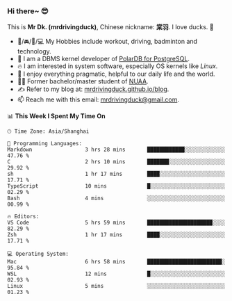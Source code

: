 ### Hi there~ 😎

This is **Mr Dk. (mrdrivingduck)**, Chinese nickname: **棠羽**. I love ducks. 🦆

- 💪/🚘/🏸/💻 My Hobbies include workout, driving, badminton and technology.
- 🍊 I am a DBMS kernel developer of [PolarDB for PostgreSQL](https://github.com/ApsaraDB/PolarDB-for-PostgreSQL).
- 🔥 I am interested in system software, especially OS kernels like *Linux*.
- 🔧 I enjoy everything pragmatic, helpful to our daily life and the world.
- 👨‍🎓 Former bachelor/master student of [NUAA](https://en.wikipedia.org/wiki/Nanjing_University_of_Aeronautics_and_Astronautics).
- ✍ Refer to my blog at: [mrdrivingduck.github.io/blog](https://mrdrivingduck.github.io/blog/).
- 📫 Reach me with this email: [mrdrivingduck@gmail.com](mailto:mrdrivingduck@gmail.com).

<!--START_SECTION:waka-->
📊 **This Week I Spent My Time On** 

```text
🕑︎ Time Zone: Asia/Shanghai

💬 Programming Languages: 
Markdown                 3 hrs 28 mins       ████████████░░░░░░░░░░░░░   47.76 % 
C                        2 hrs 10 mins       ███████░░░░░░░░░░░░░░░░░░   29.92 % 
sh                       1 hr 17 mins        ████░░░░░░░░░░░░░░░░░░░░░   17.71 % 
TypeScript               10 mins             █░░░░░░░░░░░░░░░░░░░░░░░░   02.29 % 
Bash                     4 mins              ░░░░░░░░░░░░░░░░░░░░░░░░░   00.99 % 

🔥 Editors: 
VS Code                  5 hrs 59 mins       █████████████████████░░░░   82.29 % 
Zsh                      1 hr 17 mins        ████░░░░░░░░░░░░░░░░░░░░░   17.71 % 

💻 Operating System: 
Mac                      6 hrs 58 mins       ████████████████████████░   95.84 % 
WSL                      12 mins             █░░░░░░░░░░░░░░░░░░░░░░░░   02.93 % 
Linux                    5 mins              ░░░░░░░░░░░░░░░░░░░░░░░░░   01.23 % 
```


<!--END_SECTION:waka-->

<!-- ![Mr Dk.'s GitHub Stats](https://github-readme-stats.vercel.app/api?username=mrdrivingduck&count_private&show_icons=true&theme=buefy) -->

<!-- ![Most Used Languages](https://github-readme-stats.vercel.app/api/top-langs/?username=mrdrivingduck&exclude_repo=mips32-CPU,snort-tcp-socket&theme=buefy&layout=compact&langs_count=10) -->


<!--
**mrdrivingduck/mrdrivingduck** is a ✨ _special_ ✨ repository because its `README.md` (this file) appears on your GitHub profile.

Here are some ideas to get you started:

- 🔭 I’m currently working on ...
- 🌱 I’m currently learning ...
- 👯 I’m looking to collaborate on ...
- 🤔 I’m looking for help with ...
- 💬 Ask me about ...
- 📫 How to reach me: ...
- 😄 Pronouns: ...
- ⚡ Fun fact: ...
-->
